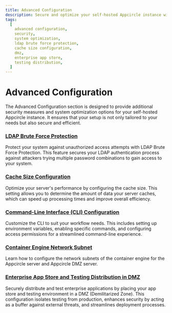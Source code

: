 ```yaml
---
title: Advanced Configuration
description: Secure and optimize your self-hosted Appcircle instance with advanced configuration settings. Learn how to enable LDAP Brute Force Protection, configure cache size, and customize the Command-Line Interface (CLI).
tags:
  [
    advanced configuration,
    security,
    system optimization,
    ldap brute force protection,
    cache size configuration,
    dmz,
    enterprise app store,
    testing distribution,
  ]
---
```


# Advanced Configuration

The Advanced Configuration section is designed to provide additional security measures and system optimization options for your self-hosted Appcircle instance. It ensures that your setup is not only tailored to your needs but also secure and efficient.

### [LDAP Brute Force Protection](/self-hosted-appcircle/install-server/linux-package/configure-server/advanced-configuration/ldap-brutefore)

Protect your system against unauthorized access attempts with LDAP Brute Force Protection. This feature secures your LDAP authentication process against attackers trying multiple password combinations to gain access to your system.

### [Cache Size Configuration](/self-hosted-appcircle/install-server/linux-package/configure-server/advanced-configuration/cache-size-configuration)

Optimize your server's performance by configuring the cache size. This setting allows you to determine the amount of data your server caches, which can speed up processing times and improve overall efficiency.

### [Command-Line Interface (CLI) Configuration](/self-hosted-appcircle/install-server/linux-package/configure-server/advanced-configuration/appcircle-cli)

Customize the CLI to suit your workflow needs. This includes setting up environment variables, enabling specific commands, and configuring access permissions for a streamlined command-line experience.

### [Container Engine Network Subnet](/self-hosted-appcircle/install-server/linux-package/configure-server/advanced-configuration/container-engine-network-subnet)

Learn how to configure the network subnets of the container engine for the Appcircle server and Appcircle DMZ server.

### [Enterprise App Store and Testing Distribution in DMZ](/self-hosted-appcircle/install-server/linux-package/configure-server/advanced-configuration/store-dist-dmz)

Securely distribute and test enterprise applications by placing your app store and testing environment in a DMZ (Demilitarized Zone). This configuration isolates testing from production, enhances security by acting as a buffer against external threats, and streamlines deployment processes.